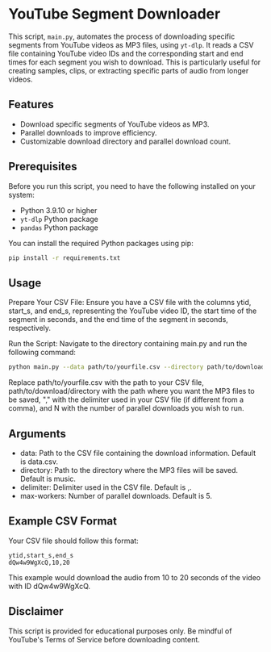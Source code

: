 # YouTube Segment Downloader

This script, `main.py`, automates the process of downloading specific segments from YouTube videos as MP3 files, using `yt-dlp`. It reads a CSV file containing YouTube video IDs and the corresponding start and end times for each segment you wish to download. This is particularly useful for creating samples, clips, or extracting specific parts of audio from longer videos.

## Features

- Download specific segments of YouTube videos as MP3.
- Parallel downloads to improve efficiency.
- Customizable download directory and parallel download count.

## Prerequisites

Before you run this script, you need to have the following installed on your system:
- Python 3.9.10 or higher
- `yt-dlp` Python package
- `pandas` Python package

You can install the required Python packages using pip:

```bash
pip install -r requirements.txt
```

## Usage
Prepare Your CSV File: Ensure you have a CSV file with the columns ytid, start_s, and end_s, representing the YouTube video ID, the start time of the segment in seconds, and the end time of the segment in seconds, respectively.

Run the Script: Navigate to the directory containing main.py and run the following command:

```bash
python main.py --data path/to/yourfile.csv --directory path/to/download/directory --delimiter "," --max-workers N
```

Replace path/to/yourfile.csv with the path to your CSV file, path/to/download/directory with the path where you want the MP3 files to be saved, "," with the delimiter used in your CSV file (if different from a comma), and N with the number of parallel downloads you wish to run.

## Arguments
* data: Path to the CSV file containing the download information. Default is data.csv.
* directory: Path to the directory where the MP3 files will be saved. Default is music.
* delimiter: Delimiter used in the CSV file. Default is ,.
* max-workers: Number of parallel downloads. Default is 5.

## Example CSV Format
Your CSV file should follow this format:

```
ytid,start_s,end_s
dQw4w9WgXcQ,10,20
```
This example would download the audio from 10 to 20 seconds of the video with ID dQw4w9WgXcQ.

## Disclaimer
This script is provided for educational purposes only. Be mindful of YouTube's Terms of Service before downloading content.
